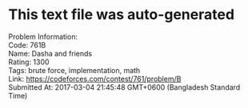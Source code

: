 # This text file was auto-generated  
  
Problem Information:  
Code: 761B  
Name: Dasha and friends  
Rating: 1300  
Tags: brute force, implementation, math  
Link: https://codeforces.com/contest/761/problem/B  
Submitted At: 2017-03-04 21:45:48 GMT+0600 (Bangladesh Standard Time)  
